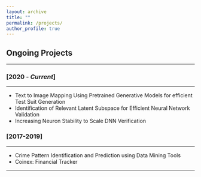 ```yaml
---
layout: archive
title: ""
permalink: /projects/
author_profile: true
---
```


## Ongoing Projects
----------------

### [2020 - *Current*]
-----------
* Text to Image Mapping Using Pretrained Generative Models for efficient Test Suit Generation
* Identification of Relevant Latent Subspace for Efficient Neural Network Validation
* Increasing Neuron Stability to Scale DNN Verification

### [2017-2019]
-----------

* Crime Pattern Identification and Prediction using Data Mining Tools
* Coinex: Financial Tracker


__________________________________________________
